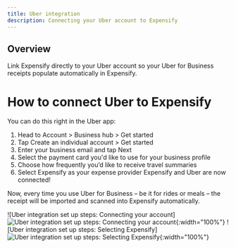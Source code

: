 ```yaml
---
title: Uber integration
description: Connecting your Uber account to Expensify
---
```

## Overview

Link Expensify directly to your Uber account so your Uber for Business receipts populate automatically in Expensify. 

# How to connect Uber to Expensify

You can do this right in the Uber app:

1. Head to Account > Business hub > Get started 
2. Tap Create an individual account > Get started
3. Enter your business email and tap Next
4. Select the payment card you'd like to use for your business profile
5. Choose how frequently you’d like to receive travel summaries 
6. Select Expensify as your expense provider
Expensify and Uber are now connected! 

Now, every time you use Uber for Business – be it for rides or meals – the receipt will be imported and scanned into Expensify automatically. 

![Uber integration set up steps: Connecting your account]
![Uber integration set up steps: Connecting your account](https://help.expensify.com/assets/images/Uber1.png){:width="100%"}
![Uber integration set up steps: Selecting Expensify]
![Uber integration set up steps: Selecting Expensify](https://help.expensify.com/assets/images/Uber2.png){:width="100%"}
